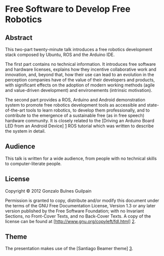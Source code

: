 Free Software to Develop Free Robotics
======================================

## Abstract

This two-part twenty-minute talk introduces a free robotics development stack composed by Ubuntu, ROS and the Arduino IDE.

The first part contains no technical information. It introduces free software and hardware licenses, explains how they incentive collaborative work and innovation, and, beyond that, how their use can lead to an evolution in the perception companies have of the value of their developers and products, with significant effects on the adoption of modern working methods (agile and value-driven development) and environements (intrinsic motivation).

The second part provides a ROS, Arduino and Android demonstration system to promote free robotics development tools as accessible and state-of-the-art tools to learn robotics, to develop them professionally, and to contribute to the emergence of a sustainable free (as in free speech) hardware community.
It is closely related to the [Driving an Arduino Board LED from an Android Device] [1] ROS tutorial which was written to describe the system in detail.

  [1]: http://www.ros.org/wiki/android_sensors_driver/Tutorials/DrivingAnArduinoBoardFromAnAndroidDevice

## Audience

This talk is written for a wide audience, from people with no technical skills to computer-literate people.

## License

Copyright &copy; 2012 Gonzalo Bulnes Guilpain

Permission is granted to copy, distribute and/or modify this document under the terms
of the GNU Free Documentation License, Version 1.3 or any later version published by
the Free Software Foundation; with no Invariant Sections, no Front-Cover Texts, and
no Back-Cover Texts. A copy of the license can be found at
[http://www.gnu.org/copyleft/fdl.html] [2].

  [2]: http://www.gnu.org/copyleft/fdl.html

## Theme

The presentation makes use of the [Santiago Beamer theme] [3].

  [3]: https://github.com/gonzalo-bulnes/santiago-beamer-theme
